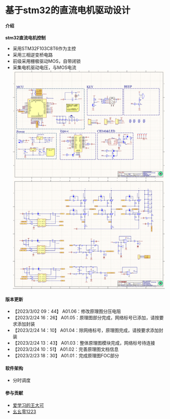 # 基于stm32的直流电机驱动设计

#### 介绍
**stm32直流电机控制**
* 采用STM32F103C8T6作为主控
* 采用三相逆变桥电路
* 前级采用栅极驱动MOS，自带闭锁
* 采集电机驱动电压，与MOS电流
![image](/4.Imgs/SCH1.png)
![image](/4.Imgs/SCH2.png)

#### 版本更新
* 【2023/3/02 09：44】 A01.06：修改原理图分压电阻
* 【2023/2/24 16：26】 A01.05：原理图部分完成，网络标号已添加，请按要求添加封装
* 【2023/2/24 14：10】 A01.04：除网络标号，原理图完成，请按要求添加封装
* 【2023/2/24 13：43】 A01.03：整体原理图模块完成，网络标号待连接
* 【2023/2/24 10：51】 A01.02：完善原理图文档信息
* 【2023/2/23 18：30】 A01.01：完成原理图FOC部分

#### 软件架构
* 分时调度



#### 参与贡献
* [爱学习的王大可](https://gitee.com/zhouqi98)
* [幺幺零1223](https://gitee.com/one-zero-1223)


